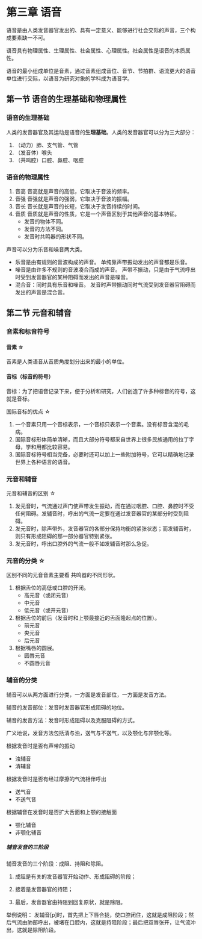 # 第三章 语音

语音是由人类发音器官发出的、具有一定意义、能够进行社会交际的声音，三个构成要素缺一不可。

语音具有物理属性、生理属性、社会属性、心理属性。社会属性是语音的本质属性。

语音的最小组成单位是音素，通过音素组成音位、音节、节拍群、语流更大的语音单位进行交际，以语音为研究对象的学科成为语音学。

## 第一节 语音的生理基础和物理属性

### 语音的生理基础

人类的发音器官及其运动是语音的**生理基础**。人类的发音器官可以分为三大部分：

1. （动力）肺、支气管、气管
2. （发音体）喉头
3. （共鸣腔）口腔、鼻腔、咽腔

### 语音的物理属性

1. 音高
   音高就是声音的高低，它取决于音波的频率。
2. 音强
   音强就是声音的强弱，它取决于音波的振幅。
3. 音长
   音长就是声音的长短，它取决于发音持续的时间。
4. 音质
   音质就是声音的性质，它是一个声音区别于其他声音的基本特征。
   * 发音的物体不同。
   * 发音的方法不同。
   * 发音时共鸣器的形状不同。

声音可以分为乐音和噪音两大类。
* 乐音是由有规则的音波构成的声音。
  单纯靠声带振动发出的声音都是乐音。
* 噪音是由许多不规则的音波凑合而成的声音。
  声带不振动，只是由于气流呼出时受到发音器官的某种阻碍而发出的声音是噪音。
* 混合音：同时具有乐音和噪音。
  发音时声带振动同时气流受到发音器官阻碍而发出的声音是混合音。

## 第二节 元音和辅音

### 音素和标音符号

#### 音素 ☆

音素是人类语音从音质角度划分出来的最小的单位。

#### 音标（标音的符号）
音标：为了把语音记录下来，便于分析和研究，人们创造了许多种标音的符号，这就是音标。

国际音标的优点 ☆

1. 一个音素只用一个音标表示，一个音标只表示一个音素。没有标音含混的毛病。
2. 国际音标形体简单清晰，而且大部分符号都采自世界上很多民族通用的拉丁字母，学和用都比较容易。
3. 国际音标符号相当完备，必要时还可以加上一些附加符号，它可以精确地记录世界上各种语言的语音。

### 元音和辅音

元音和辅音的区别 ☆

1. 发元音时，气流通过声门使声带发生振动，而在通过咽腔、口腔、鼻腔时不受任何阻碍。发辅音时，呼出的气流一定要在通过发音器官的某部分时受到阻碍。
2. 发元音时，除声带外，发音器官的各部分保持均衡的紧张状态；而发辅音时，则只有形成阻碍的那一部分器官特别紧张。
3. 发元音时，呼出口腔外的气流一般不如发辅音时那么急促。

### 元音的分类 ☆

区别不同的元音音素主要看 共鸣器的不同形状。

1. 根据舌位的高低或口腔的开闭。
   * 高元音（或闭元音）
   * 中元音
   * 低元音（或开元音）
2. 根据舌位的前后（发音时和上颚最接近的舌面隆起点的位置）。
   * 前元音
   * 央元音
   * 后元音
3. 根据嘴唇的圆展。
   * 圆唇元音
   * 不圆唇元音

### 辅音的分类
辅音可以从两方面进行分类，一方面是发音部位，一方面是发音方法。

辅音的发音部位：发音时发音器官形成阻碍的地位。

辅音的发音方法：发音时形成阻碍以及克服阻碍的方式。

广义地说，发音方法包括清与浊，送气与不送气，以及颚化与非颚化等。

根据发音时是否有声带的振动
* 浊辅音
* 清辅音

根据发音时是否有经过摩擦的气流相伴呼出
* 送气音
* 不送气音

根据辅音在发音时是否扩大舌面和上颚的接触面
* 颚化辅音
* 非颚化辅音

##### 辅音发音的三阶段

辅音发音的三个阶段：成阻、持阻和除阻。

1. 成阻是有关的发音器官开始动作、形成阻碍的阶段；

2. 接着是发音器官的持阻；

3. 最后，发音器官由持阻到回复原状，就是除阻。

举例说明：
发辅音[p]时，首先把上下唇合拢，使口腔闭住，这就是成阻阶段；然后气流由肺部呼出，被堵在口腔内，这就是持阻阶段；最后把双唇张开，让气流冲出，这就是除阻阶段。
